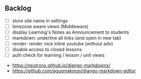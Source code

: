 ## Backlog
- [ ] store site name in settings 
- [ ] timezone aware views (Middleware)
- [ ] display Learning's Notes as Announcement to students
- [ ] markdown: underline all links (and open in new tab)
- [ ] render: render nice inline youtube (without adv)
- [ ] disable access to closed lessons
- [ ] auth check for learning / lesson / unit views

* https://neutronx.github.io/django-markdownx/
* https://github.com/agusmakmun/django-markdown-editor
